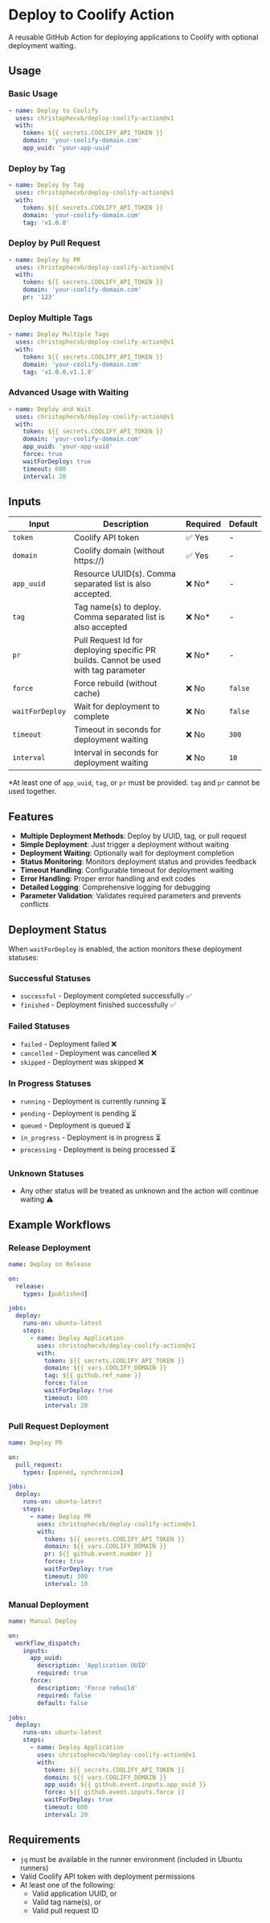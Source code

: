 # Deploy to Coolify Action

A reusable GitHub Action for deploying applications to Coolify with optional deployment waiting.

## Usage

### Basic Usage

```yaml
- name: Deploy to Coolify
  uses: christophecvb/deploy-coolify-action@v1
  with:
    token: ${{ secrets.COOLIFY_API_TOKEN }}
    domain: 'your-coolify-domain.com'
    app_uuid: 'your-app-uuid'
```

### Deploy by Tag

```yaml
- name: Deploy by Tag
  uses: christophecvb/deploy-coolify-action@v1
  with:
    token: ${{ secrets.COOLIFY_API_TOKEN }}
    domain: 'your-coolify-domain.com'
    tag: 'v1.0.0'
```

### Deploy by Pull Request

```yaml
- name: Deploy by PR
  uses: christophecvb/deploy-coolify-action@v1
  with:
    token: ${{ secrets.COOLIFY_API_TOKEN }}
    domain: 'your-coolify-domain.com'
    pr: '123'
```

### Deploy Multiple Tags

```yaml
- name: Deploy Multiple Tags
  uses: christophecvb/deploy-coolify-action@v1
  with:
    token: ${{ secrets.COOLIFY_API_TOKEN }}
    domain: 'your-coolify-domain.com'
    tag: 'v1.0.0,v1.1.0'
```

### Advanced Usage with Waiting

```yaml
- name: Deploy and Wait
  uses: christophecvb/deploy-coolify-action@v1
  with:
    token: ${{ secrets.COOLIFY_API_TOKEN }}
    domain: 'your-coolify-domain.com'
    app_uuid: 'your-app-uuid'
    force: true
    waitForDeploy: true
    timeout: 600
    interval: 20
```

## Inputs

| Input | Description | Required | Default |
|-------|-------------|----------|---------|
| `token` | Coolify API token | ✅ Yes | - |
| `domain` | Coolify domain (without https://) | ✅ Yes | - |
| `app_uuid` | Resource UUID(s). Comma separated list is also accepted. | ❌ No* | - |
| `tag` | Tag name(s) to deploy. Comma separated list is also accepted | ❌ No* | - |
| `pr` | Pull Request Id for deploying specific PR builds. Cannot be used with tag parameter | ❌ No* | - |
| `force` | Force rebuild (without cache) | ❌ No | `false` |
| `waitForDeploy` | Wait for deployment to complete | ❌ No | `false` |
| `timeout` | Timeout in seconds for deployment waiting | ❌ No | `300` |
| `interval` | Interval in seconds for deployment waiting | ❌ No | `10` |

*At least one of `app_uuid`, `tag`, or `pr` must be provided. `tag` and `pr` cannot be used together.

## Features

- **Multiple Deployment Methods**: Deploy by UUID, tag, or pull request
- **Simple Deployment**: Just trigger a deployment without waiting
- **Deployment Waiting**: Optionally wait for deployment completion
- **Status Monitoring**: Monitors deployment status and provides feedback
- **Timeout Handling**: Configurable timeout for deployment waiting
- **Error Handling**: Proper error handling and exit codes
- **Detailed Logging**: Comprehensive logging for debugging
- **Parameter Validation**: Validates required parameters and prevents conflicts

## Deployment Status

When `waitForDeploy` is enabled, the action monitors these deployment statuses:

### Successful Statuses
- `successful` - Deployment completed successfully ✅
- `finished` - Deployment finished successfully ✅

### Failed Statuses
- `failed` - Deployment failed ❌
- `cancelled` - Deployment was cancelled ❌
- `skipped` - Deployment was skipped ❌

### In Progress Statuses
- `running` - Deployment is currently running ⏳
- `pending` - Deployment is pending ⏳
- `queued` - Deployment is queued ⏳
- `in_progress` - Deployment is in progress ⏳
- `processing` - Deployment is being processed ⏳

### Unknown Statuses
- Any other status will be treated as unknown and the action will continue waiting ⚠️

## Example Workflows

### Release Deployment

```yaml
name: Deploy on Release

on:
  release:
    types: [published]

jobs:
  deploy:
    runs-on: ubuntu-latest
    steps:
      - name: Deploy Application
        uses: christophecvb/deploy-coolify-action@v1
        with:
          token: ${{ secrets.COOLIFY_API_TOKEN }}
          domain: ${{ vars.COOLIFY_DOMAIN }}
          tag: ${{ github.ref_name }}
          force: false
          waitForDeploy: true
          timeout: 600
          interval: 20
```

### Pull Request Deployment

```yaml
name: Deploy PR

on:
  pull_request:
    types: [opened, synchronize]

jobs:
  deploy:
    runs-on: ubuntu-latest
    steps:
      - name: Deploy PR
        uses: christophecvb/deploy-coolify-action@v1
        with:
          token: ${{ secrets.COOLIFY_API_TOKEN }}
          domain: ${{ vars.COOLIFY_DOMAIN }}
          pr: ${{ github.event.number }}
          force: true
          waitForDeploy: true
          timeout: 300
          interval: 10
```

### Manual Deployment

```yaml
name: Manual Deploy

on:
  workflow_dispatch:
    inputs:
      app_uuid:
        description: 'Application UUID'
        required: true
      force:
        description: 'Force rebuild'
        required: false
        default: false

jobs:
  deploy:
    runs-on: ubuntu-latest
    steps:
      - name: Deploy Application
        uses: christophecvb/deploy-coolify-action@v1
        with:
          token: ${{ secrets.COOLIFY_API_TOKEN }}
          domain: ${{ vars.COOLIFY_DOMAIN }}
          app_uuid: ${{ github.event.inputs.app_uuid }}
          force: ${{ github.event.inputs.force }}
          waitForDeploy: true
          timeout: 600
          interval: 20
```

## Requirements

- `jq` must be available in the runner environment (included in Ubuntu runners)
- Valid Coolify API token with deployment permissions
- At least one of the following:
  - Valid application UUID, or
  - Valid tag name(s), or
  - Valid pull request ID 